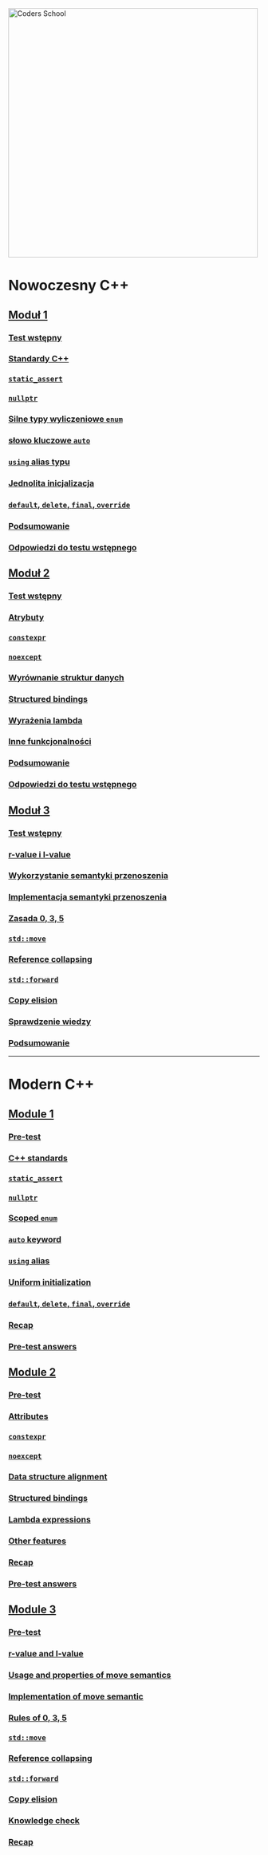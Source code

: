 <a href="https://coders.school">
    <img width="500" data-src="coders_school_logo.png" src="coders_school_logo.png" alt="Coders School" class="plain">
</a>

# Nowoczesny C++

## [Moduł 1](module1/)

### [Test wstępny](module1/01_pretest.pl.md)

### [Standardy C++](module1/02_standards.pl.md)

### [`static_assert`](module1/03_static_assert.pl.md)

### [`nullptr`](module1/04_nullptr.pl.md)

### [Silne typy wyliczeniowe `enum`](module1/05_scoped_enum.pl.md)

### [słowo kluczowe `auto`](module1/06_auto.pl.md)

### [`using` alias typu](module1/07_using.pl.md)

### [Jednolita inicjalizacja](module1/08_uniform_initialization.pl.md)

### [`default`, `delete`, `final`, `override`](module1/09_default_delete_final_override.pl.md)

### [Podsumowanie](module1/10_recap.pl.md)

### [Odpowiedzi do testu wstępnego](module1/11_pretest_answers.pl.md)

## [Moduł 2](module2/index.pl.html)

### [Test wstępny](module2/01_pretest.pl.md)

### [Atrybuty](module2/02_attributes.pl.md)

### [`constexpr`](module2/03_constexpr.pl.md)

### [`noexcept`](module2/04_noexcept.pl.md)

### [Wyrównanie struktur danych](module2/05_dsa.pl.md)

### [Structured bindings](module2/06_structure_bindings.pl.md)

### [Wyrażenia lambda](module2/07_lambda.pl.md)

### [Inne funkcjonalności](module2/08_other.pl.md)

### [Podsumowanie](module2/09_recap.pl.md)

### [Odpowiedzi do testu wstępnego](module2/10_pretest_answers.pl.md)

## [Moduł 3](module3/index.pl.html)

### [Test wstępny](module3/01_pretest.pl.md)

### [r-value i l-value](module3/02_rvalues_lvalues.pl.md)

### [Wykorzystanie semantyki przenoszenia](module3/03_usage.pl.md)

### [Implementacja semantyki przenoszenia](module3/04_implementation.pl.md)

### [Zasada 0, 3, 5](module3/05_rules.pl.md)

### [`std::move`](module3/06_std_move.pl.md)

### [Reference collapsing](module3/07_reference_collapsing.pl.md)

### [`std::forward`](module3/08_std_forward.pl.md)

### [Copy elision](module3/09_copy_elision.pl.md)

### [Sprawdzenie wiedzy](module3/10_knowledge_check.pl.md)

### [Podsumowanie](module3/11_recap.pl.md)

___

# Modern C++

## [Module 1](module1/index.en.html)

### [Pre-test](module1/01_pretest.en.md)

### [C++ standards](module1/02_standards.en.md)

### [`static_assert`](module1/03_static_assert.en.md)

### [`nullptr`](module1/04_nullptr.en.md)

### [Scoped `enum`](module1/05_scoped_enum.en.md)

### [`auto` keyword](module1/06_auto.en.md)

### [`using` alias](module1/07_using.en.md)

### [Uniform initialization](module1/08_uniform_initialization.en.md)

### [`default`, `delete`, `final`, `override`](module1/09_default_delete_final_override.en.md)

### [Recap](module1/10_recap.en.md)

### [Pre-test answers](module1/11_pretest_answers.en.md)

## [Module 2](module2/index.en.html)

### [Pre-test](module2/01_pretest.en.md)

### [Attributes](module2/02_attributes.en.md)

### [`constexpr`](module2/03_constexpr.en.md)

### [`noexcept`](module2/04_noexcept.en.md)

### [Data structure alignment](module2/05_dsa.en.md)

### [Structured bindings](module2/06_structure_bindings.en.md)

### [Lambda expressions](module2/07_lambda.en.md)

### [Other features](module2/08_other.en.md)

### [Recap](module2/09_recap.en.md)

### [Pre-test answers](module2/10_pretest_answers.en.md)

## [Module 3](module3/index.en.html)

### [Pre-test](module3/01_pretest.en.md)

### [r-value and l-value](module3/02_rvalues_lvalues.en.md)

### [Usage and properties of move semantics](module3/03_usage.en.md)

### [Implementation of move semantic](module3/04_implementation.en.md)

### [Rules of 0, 3, 5](module3/05_rules.en.md)

### [`std::move`](module3/06_std_move.en.md)

### [Reference collapsing](module3/07_reference_collapsing.en.md)

### [`std::forward`](module3/08_std_forward.en.md)

### [Copy elision](module3/09_copy_elision.en.md)

### [Knowledge check](module3/10_knowledge_check.en.md)

### [Recap](module3/11_recap.en.md)

